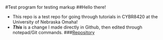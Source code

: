 #Test program for testing markup
##Hello there! 
* This repo is a test repo for going through tutorials in CYBR8420 at the University of Nebraska Omaha!
* **_This_** is a change I made directly in Github, then edited through notepad/Git commands.
###[Repository](https://github.com/ppeters0502/markup-test)